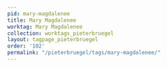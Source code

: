```yaml
---
pid: mary-magdalenee
title: Mary Magdalenee
worktag: Mary Magdalenee
collection: worktags_pieterbruegel
layout: tagpage_pieterbruegel
order: '102'
permalink: "/pieterbruegel/tags/mary-magdalenee/"
---
```


